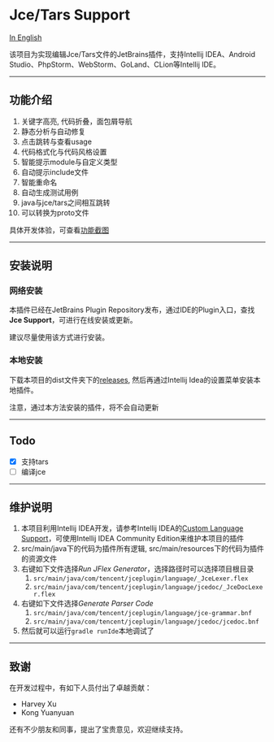 # Jce/Tars Support

[In English](README.md)

该项目为实现编辑Jce/Tars文件的JetBrains插件，支持Intellij IDEA、Android Studio、PhpStorm、WebStorm、GoLand、CLion等Intellij IDE。

-------------------------------

## 功能介绍

1. 关键字高亮, 代码折叠，面包屑导航
2. 静态分析与自动修复
3. 点击跳转与查看usage
4. 代码格式化与代码风格设置
5. 智能提示module与自定义类型
6. 自动提示include文件
7. 智能重命名
8. 自动生成测试用例
9. java与jce/tars之间相互跳转
10. 可以转换为proto文件

具体开发体验，可查看[功能截图](./doc/features.md)

-------------------------------

## 安装说明

### 网络安装

本插件已经在JetBrains Plugin Repository发布，通过IDE的Plugin入口，查找**Jce Support**，可进行在线安装或更新。

建议尽量使用该方式进行安装。

### 本地安装

下载本项目的dist文件夹下的[releases](https://github.com/TarsCloud/TarsTools/releases), 然后再通过Intellij Idea的设置菜单安装本地插件。

注意，通过本方法安装的插件，将不会自动更新

-------------------------------

## Todo

- [x] 支持tars
- [ ] 编译jce

-------------------------------

## 维护说明

1. 本项目利用Intellij IDEA开发，请参考Intellij
   IDEA的[Custom Language Support](https://plugins.jetbrains.com/docs/intellij/custom-language-support.html)，可使用Intellij IDEA Community
   Edition来维护本项目的插件
2. src/main/java下的代码为插件所有逻辑, src/main/resources下的代码为插件的资源文件
3. 右键如下文件选择*Run JFlex Generator*，选择路径时可以选择项目根目录
    1. `src/main/java/com/tencent/jceplugin/language/_JceLexer.flex`
    2. `src/main/java/com/tencent/jceplugin/language/jcedoc/_JceDocLexer.flex`
4. 右键如下文件选择*Generate Parser Code*
    1. `src/main/java/com/tencent/jceplugin/language/jce-grammar.bnf`
    2. `src/main/java/com/tencent/jceplugin/language/jcedoc/jcedoc.bnf`
5. 然后就可以运行`gradle runIde`本地调试了

-------------------------------

## 致谢

在开发过程中，有如下人员付出了卓越贡献：

* Harvey Xu
* Kong Yuanyuan

还有不少朋友和同事，提出了宝贵意见，欢迎继续支持。
